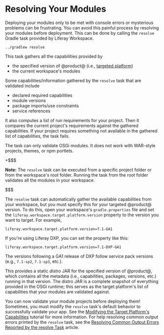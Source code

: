 # Resolving Your Modules [](id=resolving-your-modules)

Deploying your modules only to be met with console errors or mysterious
problems can be frustrating. You can avoid this painful process by resolving
your modules before deployment. This can be done by calling the
`resolve` Gradle task provided by Liferay Workspace.

    ../gradlew resolve

This task gathers all the capabilities provided by
 
- the specified version of @product@ (i.e., [targeted platform](/develop/tutorials/-/knowledge_base/7-1/managing-the-target-platform-for-liferay-workspace))
- the current workspace's modules

Some capabilities/information gathered by the `resolve` task that are validated
include

- declared required capabilities
- module versions
- package imports/use constraints
- service references

It also computes a list of run requirements for your project. Then it compares
the current project's requirements against the gathered capabilities. If your
project requires something not available in the gathered list of capabilities,
the task fails.

The task can only validate OSGi modules. It does not work with WAR-style
projects, themes, or npm portlets.

+$$$

**Note:** The `resolve` task can be executed from a specific project folder or
from the workspace's root folder. Running the task from the root folder
validates all the modules in your workspace.

$$$

The `resolve` task can automatically gather the available capabilities from your
workspace, but you must specify this for your targeted @product@ version. To do
this, open your workspace's `gradle.properties` file and set the
`liferay.workspace.target.platform.version` property to the version you want to
target. For example,

    liferay.workspace.target.platform.version=7.1-GA1

If you're using Liferay DXP, you can set the property like this:

    liferay.workspace.target.platform.version=7.1-DXP-GA1

<!-- TODO: Still need to find the proper GA1 DXP version syntax. -Cody -->

The versions following a GA1 release of DXP follow service pack versions
(e.g., `7.1-sp2`, `7.1-sp3`, etc.).

This provides a static *distro* JAR for the specified version of @product@,
which contains all the metadata (i.e., capabilities, packages, versions, etc.)
running in that version. The distro JAR is a complete snapshot of everything
provided in the OSGi runtime; this serves as the target platform's list
of capabilities that your modules are validated against.

You can now validate your module projects before deploying them! Sometimes, you
must modify the `resolve` task's default behavior to successfully validate your
app. See the 
[Modifying the Target Platform's Capabilities](/develop/tutorials/-/knowledge_base/7-1/modifying-the-target-platforms-capabilities)
tutorial for more information. For help resolving common output errors printed
by the `resolve` task, see the
[Resolving Common Output Errors Reported by the resolve Task](/develop/reference/-/knowledge_base/7-1/resolving-common-output-errors-reported-by-the-resolve-task)
article.
